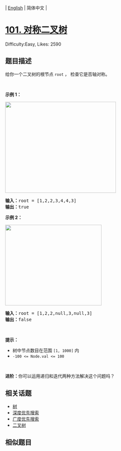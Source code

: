 
| [English](README_EN.md) | 简体中文 |

# [101. 对称二叉树](https://leetcode.cn/problems/symmetric-tree/)
Difficulty:Easy, Likes: 2590

## 题目描述

<p>给你一个二叉树的根节点 <code>root</code> ， 检查它是否轴对称。</p>

<p>&nbsp;</p>

<p><strong>示例 1：</strong></p>
<img alt="" src="https://pic.leetcode.cn/1698026966-JDYPDU-image.png" style="width: 354px; height: 291px;" />
<pre>
<strong>输入：</strong>root = [1,2,2,3,4,4,3]
<strong>输出：</strong>true
</pre>

<p><strong>示例 2：</strong></p>
<img alt="" src="https://pic.leetcode.cn/1698027008-nPFLbM-image.png" style="width: 308px; height: 258px;" />
<pre>
<strong>输入：</strong>root = [1,2,2,null,3,null,3]
<strong>输出：</strong>false
</pre>

<p>&nbsp;</p>

<p><strong>提示：</strong></p>

<ul>
	<li>树中节点数目在范围 <code>[1, 1000]</code> 内</li>
	<li><code>-100 &lt;= Node.val &lt;= 100</code></li>
</ul>

<p>&nbsp;</p>

<p><strong>进阶：</strong>你可以运用递归和迭代两种方法解决这个问题吗？</p>


## 相关话题

- [树](https://leetcode.cn/tag/tree/)
- [深度优先搜索](https://leetcode.cn/tag/depth-first-search/)
- [广度优先搜索](https://leetcode.cn/tag/breadth-first-search/)
- [二叉树](https://leetcode.cn/tag/binary-tree/)

## 相似题目

